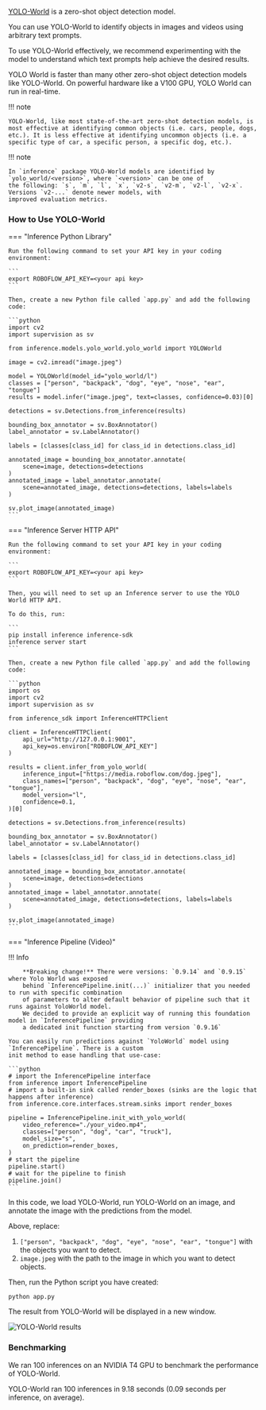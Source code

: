 <a href="https://www.yoloworld.cc/" target="_blank">YOLO-World</a> is a zero-shot object detection model.

You can use YOLO-World to identify objects in images and videos using arbitrary text prompts.

To use YOLO-World effectively, we recommend experimenting with the model to understand which text prompts help achieve the desired results.

YOLO World is faster than many other zero-shot object detection models like YOLO-World. On powerful hardware like a V100 GPU, YOLO World can run in real-time.

!!! note

    YOLO-World, like most state-of-the-art zero-shot detection models, is most effective at identifying common objects (i.e. cars, people, dogs, etc.). It is less effective at identifying uncommon objects (i.e. a specific type of car, a specific person, a specific dog, etc.).

!!! note

    In `inference` package YOLO-World models are identified by `yolo_world/<version>`, where `<version>` can be one of
    the following: `s`, `m`, `l`, `x`, `v2-s`, `v2-m`, `v2-l`, `v2-x`. Versions `v2-...` denote newer models, with
    improved evaluation metrics.


### How to Use YOLO-World

=== "Inference Python Library"

    Run the following command to set your API key in your coding environment:

    ```
    export ROBOFLOW_API_KEY=<your api key>
    ```

    Then, create a new Python file called `app.py` and add the following code:

    ```python
    import cv2
    import supervision as sv

    from inference.models.yolo_world.yolo_world import YOLOWorld

    image = cv2.imread("image.jpeg")

    model = YOLOWorld(model_id="yolo_world/l")
    classes = ["person", "backpack", "dog", "eye", "nose", "ear", "tongue"]
    results = model.infer("image.jpeg", text=classes, confidence=0.03)[0]

    detections = sv.Detections.from_inference(results)

    bounding_box_annotator = sv.BoxAnnotator()
    label_annotator = sv.LabelAnnotator()

    labels = [classes[class_id] for class_id in detections.class_id]

    annotated_image = bounding_box_annotator.annotate(
        scene=image, detections=detections
    )
    annotated_image = label_annotator.annotate(
        scene=annotated_image, detections=detections, labels=labels
    )

    sv.plot_image(annotated_image)
    ```

=== "Inference Server HTTP API"

    Run the following command to set your API key in your coding environment:

    ```
    export ROBOFLOW_API_KEY=<your api key>
    ```

    Then, you will need to set up an Inference server to use the YOLO World HTTP API.

    To do this, run:

    ```
    pip install inference inference-sdk
    inference server start
    ```

    Then, create a new Python file called `app.py` and add the following code:

    ```python
    import os
    import cv2
    import supervision as sv

    from inference_sdk import InferenceHTTPClient

    client = InferenceHTTPClient(
        api_url="http://127.0.0.1:9001",
        api_key=os.environ["ROBOFLOW_API_KEY"]
    )

    results = client.infer_from_yolo_world(
        inference_input=["https://media.roboflow.com/dog.jpeg"],
        class_names=["person", "backpack", "dog", "eye", "nose", "ear", "tongue"],
        model_version="l",
        confidence=0.1,
    )[0]

    detections = sv.Detections.from_inference(results)

    bounding_box_annotator = sv.BoxAnnotator()
    label_annotator = sv.LabelAnnotator()

    labels = [classes[class_id] for class_id in detections.class_id]

    annotated_image = bounding_box_annotator.annotate(
        scene=image, detections=detections
    )
    annotated_image = label_annotator.annotate(
        scene=annotated_image, detections=detections, labels=labels
    )

    sv.plot_image(annotated_image)
    ```

=== "Inference Pipeline (Video)"

!!! Info
    
        **Breaking change!** There were versions: `0.9.14` and `0.9.15` where Yolo World was exposed
        behind `InferencePipeline.init(...)` initializer that you needed to run with specific combination 
        of parameters to alter default behavior of pipeline such that it runs against YoloWorld model. 
        We decided to provide an explicit way of running this foundation model in `InferencePipeline` providing
        a dedicated init function starting from version `0.9.16` 

    You can easily run predictions against `YoloWorld` model using `InferencePipeline`. There is a custom
    init method to ease handling that use-case:

    ```python
    # import the InferencePipeline interface
    from inference import InferencePipeline
    # import a built-in sink called render_boxes (sinks are the logic that happens after inference)
    from inference.core.interfaces.stream.sinks import render_boxes

    pipeline = InferencePipeline.init_with_yolo_world(
        video_reference="./your_video.mp4",
        classes=["person", "dog", "car", "truck"],
        model_size="s",
        on_prediction=render_boxes,
    )
    # start the pipeline
    pipeline.start()
    # wait for the pipeline to finish
    pipeline.join()
    ```

In this code, we load YOLO-World, run YOLO-World on an image, and annotate the image with the predictions from the model.

Above, replace:

1. `["person", "backpack", "dog", "eye", "nose", "ear", "tongue"]` with the objects you want to detect.
2. `image.jpeg` with the path to the image in which you want to detect objects.

Then, run the Python script you have created:

```
python app.py
```

The result from YOLO-World will be displayed in a new window.

![YOLO-World results](https://media.roboflow.com/yolo-world-dog.png)

### Benchmarking

We ran 100 inferences on an NVIDIA T4 GPU to benchmark the performance of YOLO-World.

YOLO-World ran 100 inferences in 9.18 seconds (0.09 seconds per inference, on average).